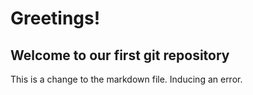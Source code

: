 # Greetings!  
## Welcome to our first git repository  
This is a change to the markdown file. Inducing an error.
